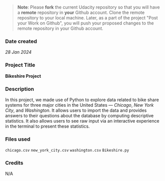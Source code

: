 >**Note**: Please **fork** the current Udacity repository so that you will have a **remote** repository in **your** Github account. Clone the remote repository to your local machine. Later, as a part of the project "Post your Work on Github", you will push your proposed changes to the remote repository in your Github account.

### Date created
_28 Jan 2024_

### Project Title
**Bikeshire Project**

### Description
In this project, we made use of Python to explore data related to bike share systems for three major cities in the United States — _Chicago_, _New York City_, and _Washington_. It allows users to import the data and provides answers to their questions about the database by computing descriptive statistics. It also allows users to see raw input via an interactive experience in the terminal to present these statistics.

### Files used
`chicago.csv`
`new_york_city.csv`
`washington.csv`
`Bikeshire.py`

### Credits
N/A

